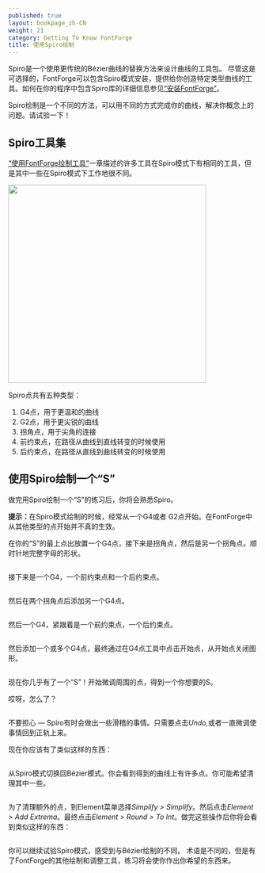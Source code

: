 ```yaml
---
published: true
layout: bookpage_zh-CN
weight: 21
category: Getting To Know FontForge
title: 使用Spiro绘制
---
```


Spiro是一个使用更传统的B&eacute;zier曲线的替换方法来设计曲线的工具包。 尽管这是可选择的，FontForge可以包含Spiro模式安装，提供给你创造特定类型曲线的工具。如何在你的程序中包含Spiro库的详细信息参见[“安装FontForge”][“Installing FontForge”]。

Spiro绘制是一个不同的方法，可以用不同的方式完成你的曲线，解决你概念上的问题。请试验一下！

## Spiro工具集

[“使用FontForge绘制工具”][“Using the FontForge drawing tools”]一章描述的许多工具在Spiro模式下有相同的工具，但是其中一些在Spiro模式下工作地很不同。

<img src="../en-US/images/spiro_tools_labels.png" alt width="400">

Spiro点共有五种类型：

1. G4点，用于更温和的曲线
2. G2点，用于更尖锐的曲线
3. 拐角点，用于尖角的连接
4. 前约束点，在路径从曲线到直线转变的时候使用
5. 后约束点，在路径从直线到曲线转变的时候使用

## 使用Spiro绘制一个“S”

做完用Spiro绘制一个“S”的练习后，你将会熟悉Spiro。

<p class="note"><b>提示：</b>在Spiro模式绘制的时候，经常从一个G4或者
G2点开始。在FontForge中从其他类型的点开始并不真的生效。</p>

在你的“S”的最上点出放置一个G4点，接下来是拐角点，然后是另一个拐角点。顺时针地完整字母的形状。

<img src="../en-US/images/S%20at%2083%20from%20Untitled1%20-%5F023.png" alt>

接下来是一个G4，一个前约束点和一个后约束点。

<img src="../en-US/images/S%20at%2083%20from%20Untitled1%20-%5F022.png" alt>

然后在两个拐角点后添加另一个G4点。

<img src="../en-US/images/S%20at%2083%20from%20Untitled1%20-%5F024.png" alt>

然后一个G4，紧跟着是一个前约束点，一个后约束点。

<img src="../en-US/images/S%20at%2083%20from%20Untitled1%20-%5F025.png" alt>

然后添加一个或多个G4点，最终通过在G4点工具中点击开始点，从开始点关闭图形。

<img src="../en-US/images/S%20at%2083%20from%20Untitled1%20-%5F026.png" alt>

现在你几乎有了一个“S”！开始微调周围的点，得到一个你想要的S。

<div class="warn"><p>哎呀，怎么了？</p>

<img src="../en-US/images/S%20at%2083%20from%20Untitled1%20-%5F032.png" alt>

<p>不要担心 &mdash; Spiro有时会做出一些滑稽的事情。只需要点击<i>Undo,</i>或者一直微调使事情回到正轨上来。</p></div>

现在你应该有了类似这样的东西：

<img src="../en-US/images/S%20at%2083%20from%20Untitled1%20-%5F028.png" alt>

从Spiro模式切换回B&eacute;zier模式。你会看到得到的曲线上有许多点。你可能希望清理其中一些。 

<img src="../en-US/images/S%20at%2083%20from%20Untitled1%20-%5F031.png" alt>

为了清理额外的点，到Element菜单选择<i>Simplify &gt; Simplify</i>。然后点击<i>Element &gt; Add Extrema</i>。最终点击<i>Element &gt; Round &gt; To Int</i>。做完这些操作后你将会看到类似这样的东西：

<img src="../en-US/images/S%20at%2083%20from%20Untitled1%20-%5F029.png" alt>

你可以继续试验Spiro模式，感受到与B&eacute;zier绘制的不同。
术语是不同的，但是有了FontForge的其他绘制和调整工具，练习将会使你作出你希望的东西来。

[“Installing FontForge”]: Installing_Fontforge.html
[“Using the FontForge drawing tools”]: Using_the_Fontforge_Drawing_Tools.html